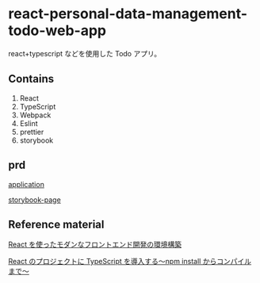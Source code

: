 # react-personal-data-management-todo-web-app

react+typescript などを使用した Todo アプリ。

## Contains

1. React
2. TypeScript
3. Webpack
4. Eslint
5. prettier
6. storybook

## prd

[application](https://i-s-23.github.io/react-personal-data-management-todo-web-app/docs/dist/)

[storybook-page](https://i-s-23.github.io/react-personal-data-management-todo-web-app/docs/storybook-page/)

## Reference material

[React を使ったモダンなフロントエンド開発の環境構築](https://qiita.com/toshi-toma/items/8ee55304f09b5840b9a4)

[React のプロジェクトに TypeScript を導入する〜npm install からコンパイルまで〜](https://qiita.com/toshi-toma/items/080b89000ed7f0242bee)
